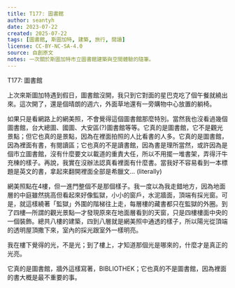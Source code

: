 ```yaml
---
title: T177: 圖書館
author: seantyh
date: 2023-07-22
created: 2025-07-22
tags: [圖書館, 斯圖加特, 建築, 旅行, 閱讀]
license: CC-BY-NC-SA-4.0
source: 自創原文
notes: 一次關於斯圖加特市立圖書館建築與空間體驗的隨筆。
---
```

T177: 圖書館

上次來斯圖加特遇到假日，圖書館沒開，我只到它對面的星巴克吃了個午餐就繞出來。這次開了，還是個晴朗的週六，外面草地還有一旁購物中心放置的躺椅。

如果只是看網路上的網美照，不會覺得這個圖書館那麼特別。當然我也沒看過幾個圖書館，台大總圖、國圖、大安區(?)圖書館等等。它真的是圖書館，它不是觀光景點；但它也真的是景點，因為在裡面拍照的人比看書的人多。它真的是圖書館，因為裡面有書，有閱讀區；它也真的不是讀書館，因為書是理所當然，或許因為是個市立圖書館，沒有什麼要文以載道的重責大任，所以不用擺一堆書架，弄得汗牛充棟的樣子。再說，我實在沒辦法認真看裡面有什麼書。當我好不容易看到一本標題是英文的書，拿起來翻開裡面全部是希臘文... (literally)

網美照點在4樓，但一進門整個不是那個樣子。我一度以為我走錯地方，因為地面層的中庭雖然挑高但看起來好像監獄，小小的窗戶，水泥牆面，頂端有採光窗。可是，就這樣繞著「監獄」外圍的階梯往上走，每層樓的藏書都只在監獄的外圈。到了四樓—所謂的觀光景點—才發現原來在地面層看到的天窗，只是四樓樓面中央的一個裝飾。總共八樓的建築，四到八層就是網美照中通透的樣子，所以陽光從頂端的透明屋頂撒下來，室內的採光跟室外一樣明亮。

我在樓下覺得的光，不是光；到了樓上，才知道那個光是哪來的，什麼才是真正的光亮。

它真的是圖書館，牆外這樣寫著，BIBLIOTHEK；它也真的不是圖書館，因為裡面的書大概是最不重要的事。
